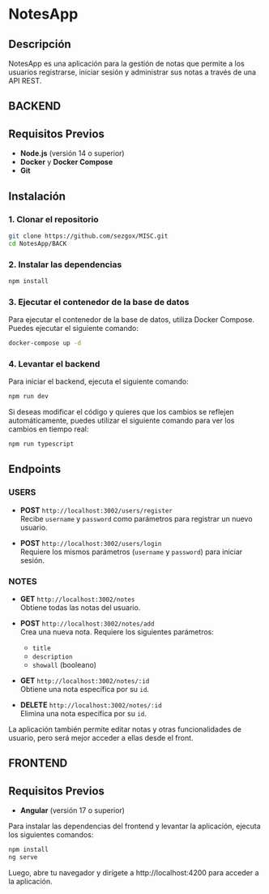 # NotesApp

## Descripción
NotesApp es una aplicación para la gestión de notas que permite a los usuarios registrarse, iniciar sesión y administrar sus notas a través de una API REST. 

## BACKEND
## Requisitos Previos
- **Node.js** (versión 14 o superior)
- **Docker** y **Docker Compose**
- **Git**

## Instalación

### 1. Clonar el repositorio
```bash
git clone https://github.com/sezgox/MISC.git
cd NotesApp/BACK
```
### 2. Instalar las dependencias
```bash
npm install
```
### 3. Ejecutar el contenedor de la base de datos
Para ejecutar el contenedor de la base de datos, utiliza Docker Compose. Puedes ejecutar el siguiente comando:

```bash
docker-compose up -d
```
### 4. Levantar el backend
Para iniciar el backend, ejecuta el siguiente comando:

```bash
npm run dev
```
Si deseas modificar el código y quieres que los cambios se reflejen automáticamente, puedes utilizar el siguiente comando para ver los cambios en tiempo real:
```bash
npm run typescript
```
## Endpoints

### USERS
- **POST** `http://localhost:3002/users/register`  
  Recibe `username` y `password` como parámetros para registrar un nuevo usuario.

- **POST** `http://localhost:3002/users/login`  
  Requiere los mismos parámetros (`username` y `password`) para iniciar sesión.

### NOTES
- **GET** `http://localhost:3002/notes`  
  Obtiene todas las notas del usuario.

- **POST** `http://localhost:3002/notes/add`  
  Crea una nueva nota. Requiere los siguientes parámetros:  
  - `title`
  - `description`
  - `showall` (booleano)

- **GET** `http://localhost:3002/notes/:id`  
  Obtiene una nota específica por su `id`.

- **DELETE** `http://localhost:3002/notes/:id`  
  Elimina una nota específica por su `id`.

La aplicación también permite editar notas y otras funcionalidades de usuario, pero será mejor acceder a ellas desde el front.

## FRONTEND
## Requisitos Previos
- **Angular** (versión 17 o superior)
  
Para instalar las dependencias del frontend y levantar la aplicación, ejecuta los siguientes comandos:

```bash
npm install
ng serve
```
Luego, abre tu navegador y dirígete a http://localhost:4200 para acceder a la aplicación.
